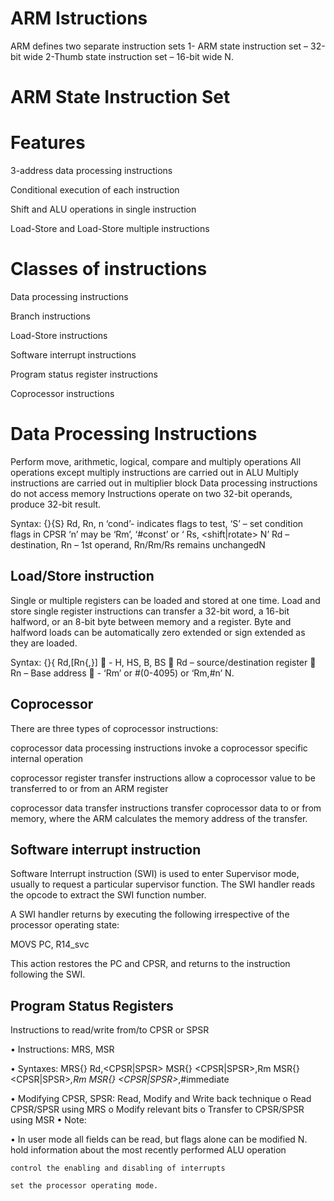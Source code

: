 # ARM Istructions

ARM defines two separate instruction sets 
1- ARM state instruction set – 32-bit wide 
2-Thumb state instruction set – 16-bit wide N. 

# ARM State Instruction Set

# Features 
3-address data processing instructions

Conditional execution of each instruction 

Shift and ALU operations in single instruction

Load-Store and Load-Store multiple instructions

#  Classes of instructions

Data processing instructions 

Branch instructions

Load-Store instructions 

Software interrupt instructions

Program status register instructions

Coprocessor instructions

# Data Processing Instructions
 Perform move, arithmetic, logical, compare and multiply operations 
 All operations except multiply instructions are carried out in ALU 
 Multiply instructions are carried out in multiplier block 
 Data processing instructions do not access memory 
  Instructions operate on two 32-bit operands, produce 32-bit result.
  
  Syntax: <opcode>{<cond>}{S} Rd, Rn, n ‘cond’- indicates flags to test, ‘S’ – set condition flags in CPSR ‘n’ may be ‘Rm’, ‘#const’
  or ‘ Rs, <shift|rotate> N’ Rd – destination, Rn – 1st operand, Rn/Rm/Rs remains unchangedN
  
  
 ## Load/Store instruction
 
  Single or multiple registers can be loaded and stored at one time.
Load and store single register instructions can transfer a 32-bit word, a 16-bit halfword, or an 8-bit byte between memory and a register. Byte and halfword loads can be automatically zero extended or sign extended as they are loaded.
 
 Syntax: <opcode>{<condition>}{<type> Rd,[Rn{,<offset>}] 
 <type> - H, HS, B, BS  
  Rd – source/destination register  
 Rn – Base address  
  <offset> - ‘Rm’ or #(0-4095) or ‘Rm,<shift>#n’ N. 
 
  
  
  ## Coprocessor
  There are three types of coprocessor instructions:

 coprocessor data processing instructions invoke a coprocessor specific internal operation

 coprocessor register transfer instructions allow a coprocessor value to be transferred to or from an ARM register

 coprocessor data transfer instructions transfer coprocessor data to or from memory, where the ARM calculates the memory address of the transfer. 
 
 ## Software interrupt instruction
 
  Software Interrupt instruction (SWI) is used to enter Supervisor mode, usually to request a particular supervisor function. The SWI handler reads the opcode to extract the SWI function number.

A SWI handler returns by executing the following irrespective of the processor operating state:

MOVS PC, R14_svc

This action restores the PC and CPSR, and returns to the instruction following the SWI.
 
## Program Status Registers
 
Instructions to read/write from/to CPSR or SPSR
   
   • Instructions: MRS, MSR 
   
   • Syntaxes: MRS{<cond>} Rd,<CPSR|SPSR> MSR{<cond>} <CPSR|SPSR>,Rm MSR{<cond>} <CPSR|SPSR>_<fields>,Rm MSR{<cond>}          <CPSR|SPSR>_<fields>,#immediate
   
   • Modifying CPSR, SPSR: Read, Modify and Write back technique o Read CPSR/SPSR using MRS o Modify relevant bits o Transfer to CPSR/SPSR using MSR • Note: 
   
   • In user mode all fields can be read, but flags alone can be modified N.
    hold information about the most recently performed ALU operation

    control the enabling and disabling of interrupts

    set the processor operating mode. 
 
 
  
  
  
  
  
